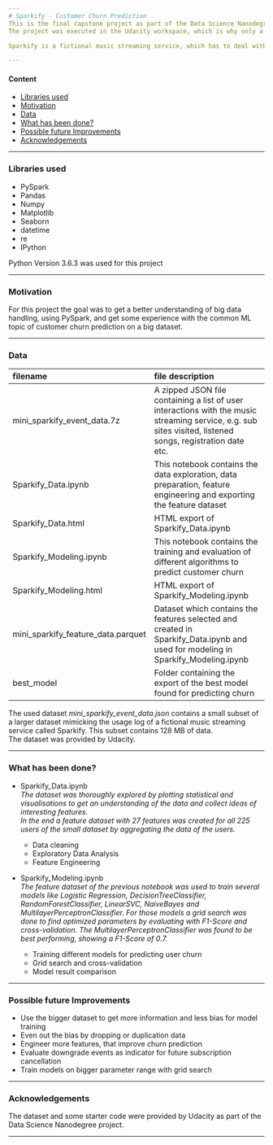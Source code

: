```yaml
---
# Sparkify - Customer Churn Prediction
This is the final capstone project as part of the Data Science Nanodegree, using PySpark for distributed big data wrangling.
The project was executed in the Udacity workspace, which is why only a small dataset could be used for computation time reasons.

Sparkify is a fictional music streaming service, which has to deal with some percentage of users leaving the service due to unknown reasons. This is why logs containing the activity history of the users come in as a valuable asset to analyse user behaviour. Based on such data the goal is to predict which users will churn, so Sparkify can react to this, for example offering special discounts to keep users with the service.

---
```


#### Content
+ [Libraries used](#libraries-used)  
+ [Motivation](#motivation)  
+ [Data](#data)  
+ [What has been done?](#what-has-been-done)  
+ [Possible future Improvements](#possible-future-improvements)  
+ [Acknowledgements](#acknowledgements) 

---

### Libraries used
+ PySpark
+ Pandas
+ Numpy
+ Matplotlib
+ Seaborn
+ datetime
+ re
+ IPython

Python Version 3.6.3 was used for this project

---

### Motivation
For this project the goal was to get a better understanding of big data handling, using PySpark, and get some experience with the common ML topic of customer churn prediction on a big dataset. 

---

### Data

| filename | file description |
| :-- | :-- |
| mini_sparkify_event_data.7z | A zipped JSON file containing a list of user interactions with the music streaming service, e.g. sub sites visited, listened songs, registration date etc. |
| Sparkify_Data.ipynb | This notebook contains the data exploration, data preparation, feature engineering and exporting the feature dataset |
| Sparkify_Data.html | HTML export of Sparkify_Data.ipynb |
| Sparkify_Modeling.ipynb | This notebook contains the training and evaluation of different algorithms to predict customer churn |
| Sparkify_Modeling.html | HTML export of Sparkify_Modeling.ipynb |
| mini_sparkify_feature_data.parquet | Dataset which contains the features selected and created in Sparkify_Data.ipynb and used for modeling in Sparkify_Modeling.ipynb |
| best_model | Folder containing the export of the best model found for predicting churn |

The used dataset *mini_sparkify_event_data.json* contains a small subset of a larger dataset mimicking the usage log of a fictional music streaming service called Sparkify. This subset contains 128 MB of data.  
The dataset was provided by Udacity.

---

### What has been done?
+ Sparkify_Data.ipynb  
  *The dataset was thoroughly explored by plotting statistical and visualisations to get an understanding of the data and collect ideas of interesting features.  
      In the end a feature dataset with 27 features was created for all 225 users of the small dataset by aggregating the data of the users.*
    + Data cleaning
    + Exploratory Data Analysis
    + Feature Engineering  
    
+ Sparkify_Modeling.ipynb  
  *The feature dataset of the previous notebook was used to train several models like Logistic Regression, DecisionTreeClassifier, RandomForestClassifier, LinearSVC, NaiveBayes and MultilayerPerceptronClassifier. For those models a grid search was done to find optimized parameters by evaluating with F1-Score and cross-validation. The MultilayerPerceptronClassifier was found to be best performing, showing a F1-Score of 0.7.*
    + Training different models for predicting user churn
    + Grid search and cross-validation
    + Model result comparison
    
---

### Possible future Improvements
+ Use the bigger dataset to get more information and less bias for model training
+ Even out the bias by dropping or duplication data
+ Engineer more features, that improve churn prediction
+ Evaluate downgrade events as indicator for future subscription cancellation
+ Train models on bigger parameter range with grid search

---
### Acknowledgements
The dataset and some starter code were provided by Udacity as part of the Data Science Nanodegree project.

---
